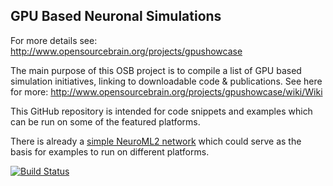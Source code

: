 GPU Based Neuronal Simulations
------------------------------

For more details see: http://www.opensourcebrain.org/projects/gpushowcase

The main purpose of this OSB project is to compile a list of GPU based simulation initiatives, linking to downloadable code & publications. See here for more: http://www.opensourcebrain.org/projects/gpushowcase/wiki/Wiki

This GitHub repository is intended for code snippets and examples which can be run on some of the featured platforms.

There is already a [simple NeuroML2 network](https://github.com/OpenSourceBrain/GPUShowcase/tree/master/NeuroML2) which could serve as the basis for examples to run on different platforms.

[![Build Status](https://travis-ci.org/OpenSourceBrain/GPUShowcase.svg)](https://travis-ci.org/OpenSourceBrain/GPUShowcase)


